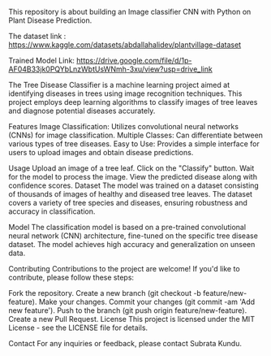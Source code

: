This repository is about building an Image classifier CNN with Python on Plant Disease Prediction.

The dataset link : https://www.kaggle.com/datasets/abdallahalidev/plantvillage-dataset

Trained Model Link: https://drive.google.com/file/d/1p-AF04B33jk0PQYbLnzWbtUsWNmh-3xu/view?usp=drive_link

The Tree Disease Classifier is a machine learning project aimed at identifying diseases in trees using image recognition techniques. This project employs deep learning algorithms to classify images of tree leaves and diagnose potential diseases accurately.

Features
Image Classification: Utilizes convolutional neural networks (CNNs) for image classification.
Multiple Classes: Can differentiate between various types of tree diseases.
Easy to Use: Provides a simple interface for users to upload images and obtain disease predictions.

Usage
Upload an image of a tree leaf.
Click on the "Classify" button.
Wait for the model to process the image.
View the predicted disease along with confidence scores.
Dataset
The model was trained on a dataset consisting of thousands of images of healthy and diseased tree leaves. The dataset covers a variety of tree species and diseases, ensuring robustness and accuracy in classification.

Model
The classification model is based on a pre-trained convolutional neural network (CNN) architecture, fine-tuned on the specific tree disease dataset. The model achieves high accuracy and generalization on unseen data.

Contributing
Contributions to the project are welcome! If you'd like to contribute, please follow these steps:

Fork the repository.
Create a new branch (git checkout -b feature/new-feature).
Make your changes.
Commit your changes (git commit -am 'Add new feature').
Push to the branch (git push origin feature/new-feature).
Create a new Pull Request.
License
This project is licensed under the MIT License - see the LICENSE file for details.

Contact
For any inquiries or feedback, please contact Subrata Kundu.
